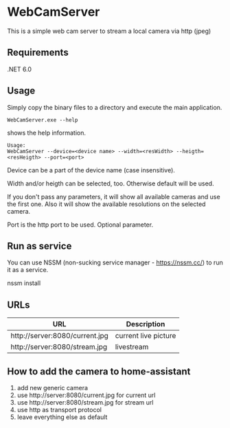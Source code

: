 # WebCamServer

This is a simple web cam server to stream a local camera via http (jpeg)

## Requirements

.NET 6.0

## Usage

Simply copy the binary files to a directory and execute the main application.

```
WebCamServer.exe --help
```

shows the help information.

```
Usage:
WebCamServer --device=<device name> --width=<resWidth> --heigth=<resHeigth> --port=<port>
```

Device can be a part of the device name (case insensitive).

Width and/or heigth can be selected, too. Otherwise default will be used.

If you don't pass any parameters, it will show all available cameras and use the first one. Also it will show the available resolutions on the selected camera.

Port is the http port to be used. Optional parameter.

## Run as service

You can use NSSM (non-sucking service manager - https://nssm.cc/) to run it as a service.

nssm install 

## URLs

| URL                            | Description          |
| ------------------------------ | -------------------- |
| http://server:8080/current.jpg | current live picture |
| http://server:8080/stream.jpg  | livestream           |

## How to add the camera to home-assistant

1. add new generic camera
2. use http://server:8080/current.jpg for current url
3. use http://server:8080/stream.jpg for stream url
4. use http as transport protocol
5. leave everything else as default
